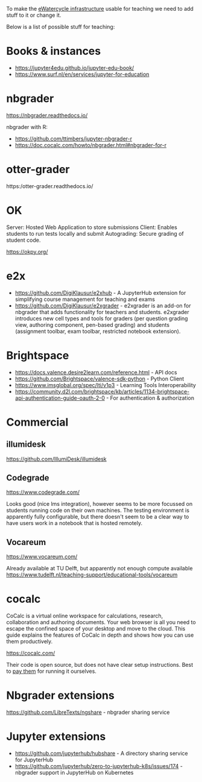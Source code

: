 To make the [eWatercycle infrastructure](https://github.com/eWaterCycle/infra) usable for teaching we need to add stuff to it or change it.

Below is a list of possible stuff for teaching:

# Books & instances

* https://jupyter4edu.github.io/jupyter-edu-book/
* https://www.surf.nl/en/services/jupyter-for-education

# nbgrader 

https://nbgrader.readthedocs.io/

nbgrader with R:
- https://github.com/ttimbers/jupyter-nbgrader-r
- https://doc.cocalc.com/howto/nbgrader.html#nbgrader-for-r

# otter-grader

https:/otter-grader.readthedocs.io/

# OK

Server: Hosted Web Application to store submissions
Client: Enables students to run tests locally and submit
Autograding: Secure grading of student code.

https://okpy.org/

# e2x

* https://github.com/DigiKlausur/e2xhub - A JupyterHub extension for simplifying course management for teaching and exams
* https://github.com/DigiKlausur/e2xgrader - e2xgrader is an add-on for nbgrader that adds functionality for teachers and students. e2xgrader introduces new cell types and tools for graders (per question grading view, authoring component, pen-based grading) and students (assignment toolbar, exam toolbar, restricted notebook extension).


# Brightspace

* https://docs.valence.desire2learn.com/reference.html - API docs
* https://github.com/Brightspace/valence-sdk-python - Python Client
* https://www.imsglobal.org/spec/lti/v1p3 - Learning Tools Interoperability
* https://community.d2l.com/brightspace/kb/articles/1134-brightspace-api-authentication-guide-oauth-2-0 - For authentication & authorization

# Commercial

## illumidesk

https://github.com/IllumiDesk/illumidesk

## Codegrade

https://www.codegrade.com/

Looks good (nice lms integration), however seems to be more focussed on students running code on their own machines. The testing environment is apparently fully configurable, but there doesn't seem to be a clear way to have users work in a notebook that is hosted remotely.

## Vocareum

https://www.vocareum.com/

Already available at TU Delft, but apparently not enough compute available https://www.tudelft.nl/teaching-support/educational-tools/vocareum

# cocalc

CoCalc is a virtual online workspace for calculations, research, collaboration and authoring documents. Your web browser is all you need to escape the confined space of your desktop and move to the cloud. This guide explains the features of CoCalc in depth and shows how you can use them productively.

https://cocalc.com/

Their code is open source, but does not have clear setup instructions. Best to [pay them](https://cocalc.com/pricing/onprem) for running it ourselves.

# Nbgrader extensions

https://github.com/LibreTexts/ngshare - nbgrader sharing service

# Jupyter extensions

* https://github.com/jupyterhub/hubshare - A directory sharing service for JupyterHub
* https://github.com/jupyterhub/zero-to-jupyterhub-k8s/issues/174 - nbgrader support in JupyterHub on Kubernetes

